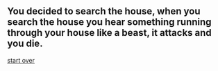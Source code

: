 ## You decided to search the house, when you search the house you hear something running through your house like a beast, it attacks and you die.

[start over](../sleep.md)
